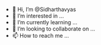 - 👋 Hi, I’m @Sidharthavyas
- 👀 I’m interested in ...
- 🌱 I’m currently learning ...
- 💞️ I’m looking to collaborate on ...
- 📫 How to reach me ...

<!---
Sidharthavyas/Sidharthavyas is a ✨ special ✨ repository because its `README.md` (this file) appears on your GitHub profile.
You can click the Preview link to take a look at your changes.
--->
